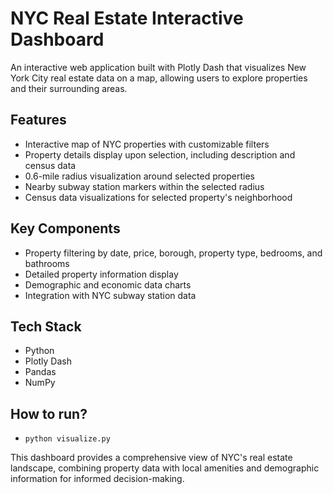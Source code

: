 # NYC Real Estate Interactive Dashboard

An interactive web application built with Plotly Dash that visualizes New York City real estate data on a map, allowing users to explore properties and their surrounding areas.

## Features

- Interactive map of NYC properties with customizable filters
- Property details display upon selection, including description and census data
- 0.6-mile radius visualization around selected properties
- Nearby subway station markers within the selected radius
- Census data visualizations for selected property's neighborhood

## Key Components

- Property filtering by date, price, borough, property type, bedrooms, and bathrooms
- Detailed property information display
- Demographic and economic data charts
- Integration with NYC subway station data

## Tech Stack

- Python
- Plotly Dash
- Pandas
- NumPy

## How to run?

- `python visualize.py`

This dashboard provides a comprehensive view of NYC's real estate landscape, combining property data with local amenities and demographic information for informed decision-making.